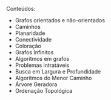 Conteúdos:

- Grafos orientados e não-orientados
- Caminhos
- Planaridade
- Conectividade
- Coloração
- Grafos Infinitos
- Algoritmos em grafos
- Problemas intratáveis
- Busca em Largura e Profundidade
- Algoritmos do Menor Caminho
- Árvore Geradora
- Ordenação Topológica
